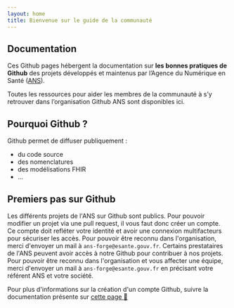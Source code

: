 ```yaml
---
layout: home
title: Bienvenue sur le guide de la communauté
---
```


## Documentation

Ces Github pages hébergent la documentation sur <B>les bonnes pratiques de Github</B> des projets développés et maintenus par l’Agence du Numérique en Santé ([ANS](https://esante.gouv.fr/)).

Toutes les ressources pour aider les membres de la communauté à s’y retrouver dans l’organisation Github ANS sont disponibles ici.

## Pourquoi Github ?

Github permet de diffuser publiquement :
- du code source
- des nomenclatures
- des modélisations FHIR
- ...

## Premiers pas sur Github 

Les différents projets de l'ANS sur Github sont publics.
Pour pouvoir modifier un projet via une pull request, il vous faut donc créer un compte. Ce compte doit refléter votre identité et avoir une connexion multifacteurs pour sécuriser les accès.
Pour pouvoir être reconnu dans l'organisation, merci d'envoyer un mail à `ans-forge@esante.gouv.fr`.
Certains prestataires de l'ANS peuvent avoir accès à notre Github pour contribuer à nos projets. Pour pouvoir être reconnu dans l'organisation et vous affecter une équipe, merci d'envoyer un mail à `ans-forge@esante.gouv.fr` en précisant votre référent ANS et votre société.

Pour plus d'informations sur la création d'un compte Github, suivre la documentation présente sur [cette page 🧭](../docs/github.md)

